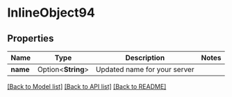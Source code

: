 # InlineObject94

## Properties

Name | Type | Description | Notes
------------ | ------------- | ------------- | -------------
**name** | Option<**String**> | Updated name for your server | 

[[Back to Model list]](../README.md#documentation-for-models) [[Back to API list]](../README.md#documentation-for-api-endpoints) [[Back to README]](../README.md)


